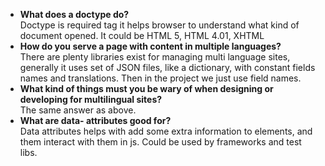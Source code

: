 * **What does a doctype do?**   
  Doctype is required tag it helps browser to understand what kind of document opened. It could be HTML 5, HTML 4.01, XHTML
* **How do you serve a page with content in multiple languages?**  
  There are plenty libraries exist for managing multi language sites, generally it uses set of JSON files, like a dictionary, with constant fields names
  and translations. Then in the project we just use field names.
* **What kind of things must you be wary of when designing or developing for multilingual sites?**   
  The same answer as above. 
* **What are data- attributes good for?**  
    Data attributes helps with add some extra information to elements, and them interact with them in js.
    Could be used by frameworks and test libs. 
